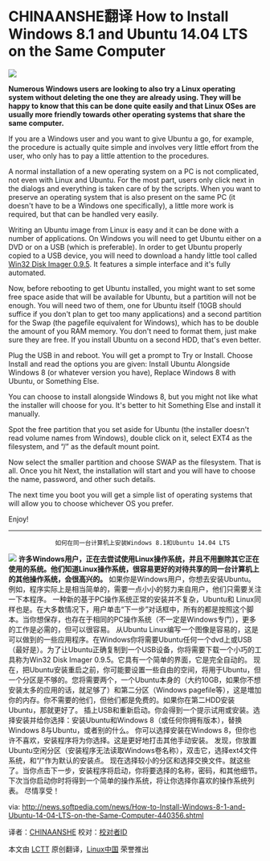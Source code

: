 CHINAANSHE翻译
How to Install Windows 8.1 and Ubuntu 14.04 LTS on the Same Computer
================================================================================
![](http://i1-news.softpedia-static.com/images/news2/How-to-Install-Windows-8-1-and-Ubuntu-14-04-LTS-on-the-Same-Computer-440356-2.jpg)

**Numerous Windows users are looking to also try a Linux operating system without deleting the one they are already using. They will be happy to know that this can be done quite easily and that Linux OSes are usually more friendly towards other operating systems that share the same computer.**

If you are a Windows user and you want to give Ubuntu a go, for example, the procedure is actually quite simple and involves very little effort from the user, who only has to pay a little attention to the procedures.

A normal installation of a new operating system on a PC is not complicated, not even with Linux and Ubuntu. For the most part, users only click next in the dialogs and everything is taken care of by the scripts. When you want to preserve an operating system that is also present on the same PC (it doesn't have to be a Windows one specifically), a little more work is required, but that can be handled very easily.

Writing an Ubuntu image from Linux is easy and it can be done with a number of applications. On Windows you will need to get Ubuntu either on a DVD or on a USB (which is preferable). In order to get Ubuntu properly copied to a USB device, you will need to download a handy little tool called [Win32 Disk Imager 0.9.5][1]. It features a simple interface and it's fully automated.

Now, before rebooting to get Ubuntu installed, you might want to set some free space aside that will be available for Ubuntu, but a partition will not be enough. You will need two of them, one for Ubuntu itself (10GB should suffice if you don't plan to get too many applications) and a second partition for the Swap (the pagefile equivalent for Windows), which has to be double the amount of you RAM memory. You don't need to format them, just make sure they are free. If you install Ubuntu on a second HDD, that's even better.

Plug the USB in and reboot. You will get a prompt to Try or Install. Choose Install and read the options you are given: Install Ubuntu Alongside Windows 8 (or whatever version you have), Replace Windows 8 with Ubuntu, or Something Else.

You can choose to install alongside Windows 8, but you might not like what the installer will choose for you. It's better to hit Something Else and install it manually.

Spot the free partition that you set aside for Ubuntu (the installer doesn't read volume names from Windows), double click on it, select EXT4 as the filesystem, and “/” as the default mount point.

Now select the smaller partition and choose SWAP as the filesystem. That is all. Once you hit Next, the installation will start and you will have to choose the name, password, and other such details.

The next time you boot you will get a simple list of operating systems that will allow you to choose whichever OS you prefer.

Enjoy!

--------------------------------------------------------------------------------
                 如何在同一台计算机上安装Windows 8.1和Ubuntu 14.04 LTS
![](http://i1-news.softpedia-static.com/images/news2/How-to-Install-Windows-8-1-and-Ubuntu-14-04-LTS-on-the-Same-Computer-440356-2.jpg)
       **许多Windows用户，正在去尝试使用Linux操作系统，并且不用删除其它正在使用的系统。他们知道Linux操作系统，很容易更好的对待共享的同一台计算机上的其他操作系统，会很高兴的。**
       如果你是Windows用户，你想去安装Ubuntu。例如，程序实际上是相当简单的，需要一点小小的努力来自用户，他们只需要关注一下本程序。
       一种新的基于PC操作系统正常的安装并不复杂，Ubuntu和 Linux同样也是。在大多数情况下，用户单击“下一步”对话框中，所有的都是按照这个脚本。当你想保存，也存在于相同的PC操作系统（不一定是Windows专门），更多的工作是必需的，但可以很容易。
        从Ubuntu Linux编写一个图像是容易的，这是可以做到的一些应用程序。在Windows你将需要Ubuntu任何一个dvd上或USB（最好是）。为了让Ubuntu正确复制到一个USB设备，你将需要下载一个小巧的工具称为Win32 Disk Imager 0.9.5。它具有一个简单的界面，它是完全自动的。
        现在，把Ubuntu安装重启之前，你可能要设置一些自由的空间，将用于Ubuntu，但一个分区是不够的。您将需要两个，一个Ubuntu本身的（大约10GB，如果你不想安装太多的应用的话，就足够了）和第二分区（Windows pagefile等），这是増加你的内存。你不需要的他们，但他们都是免费的。如果你在第二HDD安装Ubuntu，那就更好了。
         插上USB和重新启动。你会得到一个提示试用或安装。选择安装并给你选择：安装Ubuntu和Windows 8（或任何你拥有版本），替换Windows 8与Ubuntu，或者别的什么。
         你可以选择安装在Windows 8，但你也许不喜欢，安装程序将为你选择。这是更好地打击其他手动安装。
         发现，你放置Ubuntu空闲分区（安装程序无法读取Windows卷名称），双击它，选择ext4文件系统，和“/”作为默认的安装点。
         现在选择较小的分区和选择交换文件。就这些了。当你点击下一步，安装程序将启动，你将要选择的名称，密码，和其他细节。
        下次当你启动你时将得到一个简单的操作系统，将让你选择你喜欢的操作系统列表。
         尽情享受！

via: http://news.softpedia.com/news/How-to-Install-Windows-8-1-and-Ubuntu-14-04-LTS-on-the-Same-Computer-440356.shtml

译者：[CHINAANSHE](https://github.com/CHINAANSHE) 校对：[校对者ID](https://github.com/校对者ID)

本文由 [LCTT](https://github.com/LCTT/TranslateProject) 原创翻译，[Linux中国](http://linux.cn/) 荣誉推出

[1]:http://www.softpedia.com/get/CD-DVD-Tools/Data-CD-DVD-Burning/Win32-Disk-Imager.shtml
